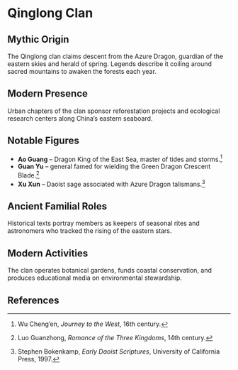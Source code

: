 # Qinglong Clan

## Mythic Origin
The Qinglong clan claims descent from the Azure Dragon, guardian of the eastern skies and herald of spring. Legends describe it coiling around sacred mountains to awaken the forests each year.

## Modern Presence
Urban chapters of the clan sponsor reforestation projects and ecological research centers along China’s eastern seaboard.

## Notable Figures
- **Ao Guang** – Dragon King of the East Sea, master of tides and storms.[^1]
- **Guan Yu** – general famed for wielding the Green Dragon Crescent Blade.[^2]
- **Xu Xun** – Daoist sage associated with Azure Dragon talismans.[^3]

## Ancient Familial Roles
Historical texts portray members as keepers of seasonal rites and astronomers who tracked the rising of the eastern stars.

## Modern Activities
The clan operates botanical gardens, funds coastal conservation, and produces educational media on environmental stewardship.

## References
[^1]: Wu Cheng’en, *Journey to the West*, 16th century.
[^2]: Luo Guanzhong, *Romance of the Three Kingdoms*, 14th century.
[^3]: Stephen Bokenkamp, *Early Daoist Scriptures*, University of California Press, 1997.
